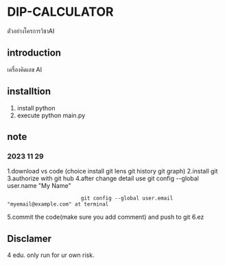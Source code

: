 # DIP-CALCULATOR
ตัวอย่างโครการวิชาAI


## introduction
เครื่องคิดเลข AI 

## installtion
1. install python
2. execute python main.py

## note
### 2023 11 29
1.download vs code (choice install git lens git history git graph)
2.install git
3.authorize with git hub
4.after change detail use   git config --global user.name "My Name"

                            git config --global user.email "myemail@example.com" at terminal

5.commit the code(make sure you add comment) and push to git 
6.ez 

## Disclamer
4 edu. only run for ur own risk.